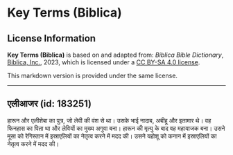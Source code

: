 # Key Terms (Biblica)

## License Information

**Key Terms (Biblica)** is based on and adapted from: _Biblica Bible Dictionary_, [Biblica, Inc.](https://www.biblica.com/), 2023, which is licensed under a [CC BY-SA 4.0 license](https://creativecommons.org/licenses/by-sa/4.0/legalcode.en).

This markdown version is provided under the same license.



--------------------------------

## एलीआजर (id: 183251)

हारून और एलीशेबा का पुत्र, जो लेवी की वंश से था। उसके भाई नादाब, अबीहू और इतामार थे। वह फिनहास का पिता था और लेवियों का मुख्य अगुवा बना। हारून की मृत्यु के बाद वह महायाजक बना। उसने मूसा को रेगिस्तान में इस्राएलियों का नेतृत्व करने में मदद की। उसने यहोशू को कनान में इस्राएलियों का नेतृत्व करने में मदद की।


